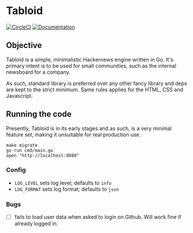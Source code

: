 # Tabloid

[![CircleCI](https://circleci.com/gh/jhchabran/tabloid.svg?style=svg&circle-token=533494a13f23294eba935427d6666c2b6eea5ae3)](https://circleci.com/gh/jhchabran/tabloid)
[![Documentation](https://godoc.org/github.com/tabloid/jhchabran?status.svg)](http://godoc.org/github.com/jhchabran/tabloid)

## Objective

Tabloid is a simple, minimalistic Hackernews engine written in Go. It's primary intent is to be used for small
communities, such as the internal newsboard for a company.

As such, standard library is preferred over any other fancy library and deps are kept to the strict minimum. Same rules
applies for the HTML, CSS and Javascript.

## Running the code

Presently, Tabloid is in its early stages and as such, is a very minimal feature set, making it unsuitable for real
production use.

```
make migrate
go run cmd/main.go
open "http://localhost:8080"
```

### Config

- `LOG_LEVEL` sets log level; defaults to `info`
- `LOG_FORMAT` sets log format; defaults to `json`

### Bugs

- [ ] fails to load user data when asked to login on Github. Will work fine if already logged in.
